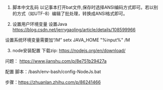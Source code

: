 ﻿1. 脚本中文乱码
以记事本打开bat文件,保存时选择ANSI编码方式即可。若以别的方式（如UTF-8）编辑了批处理，转换成ANSI格式即可。


2. 设置用户环境变量
设置Java
https://blog.csdn.net/jerrygaoling/article/details/108599966

设置系统环境变量需要加“/M” 
setx JAVA_HOME "%input%" /M


3. node安装配置
下载zip: https://nodejs.org/en/download/

问题：
https://www.jianshu.com/p/8e751b29427a  


配置
脚本：/bash/env-bash/config-NodeJs.bat

步骤：https://zhuanlan.zhihu.com/p/86241466  
